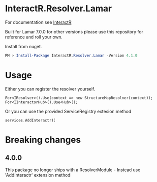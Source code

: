 # InteractR.Resolver.Lamar
For documentation see [InteractR](https://github.com/madebykrol/InteractR)

Built for Lamar 7.0.0 for other versions please use this repository for reference and roll your own.


Install from nuget.
```PowerShell
PM > Install-Package InteractR.Resolver.Lamar -Version 4.1.0
```

# Usage 
Either you can register the resolver yourself.
```Csharp
For<IResolver>().Use(context => new StructureMapResolver(context));
For<IInteractorHub>().Use<Hub>();
```

Or you can use the provided ServiceRegistry extesion method
```Csharp
services.AddInteractr()
```

# Breaking changes
## 4.0.0
This package no longer ships with a ResolverModule - Instead use 'AddInteractr' extension method
